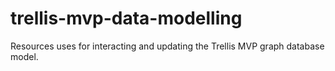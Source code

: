 # trellis-mvp-data-modelling
Resources uses for interacting and updating the Trellis MVP graph database model.
